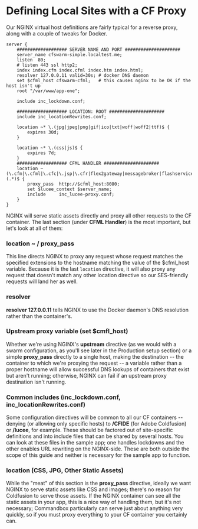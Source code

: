 # Defining Local Sites with a CF Proxy

Our NGINX virtual host definitions are fairly typical for a reverse proxy, along with a couple of tweaks for Docker.

```
server {
    ################### SERVER NAME AND PORT #####################
    server_name cfswarm-simple.localtest.me;
	listen  80;
    # listen 443 ssl http2;        
    index index.cfm index.cfml index.htm index.html;
    resolver 127.0.0.11 valid=30s; # docker DNS daemon
    set $cfml_host cfswarm-cfml;   # this causes nginx to be OK if the host isn't up
    root "/var/www/app-one";
    
    include inc_lockdown.conf;

    ################### LOCATION: ROOT #####################
    include inc_locationRewrites.conf;
    
    location ~* \.(jpg|jpeg|png|gif|ico|txt|woff|woff2|ttf)$ {
        expires 30d;
    }
    
    location ~* \.(css|js)$ {
        expires 7d;
    }
    ################### CFML HANDLER #####################
    location ~ (\.cfm|\.cfml|\.cfc|\.jsp|\.cfr|flex2gateway|messagebroker|flashservices|openamf)(.*)$ {
        proxy_pass  http://$cfml_host:8080;
        set $lucee_context $server_name;
        include     inc_lucee-proxy.conf;
    }
}
```

NGINX will serve static assets directly and proxy all other requests to the CF container. The last section (under **CFML Handler**) is the most important, but let's look at all of them:

### location ~ / proxy_pass

This line directs NGINX to proxy any request whose request matches the specified extensions to the hostname matching the value of the $cfml_host variable. Because it is the last `location` directive, it will also proxy any request that doesn't match any other location directive so our SES-friendly requests will land her as well.

### resolver

**resolver 127.0.0.11** tells NGINX to use the Docker daemon's DNS resolution rather than the container's. 

### Upstream proxy variable (set $cmfl_host)

Whether we're using NGINX's **upstream** directive (as we would with a swarm configuration, as you'll see later in the Production setup section) or a simple **proxy_pass** directly to a single host, making the destination -- the container to which we're proxying the request -- a variable rather than a proper hostname will allow successful DNS lookups of containers that exist but aren't running; otherwise, NGINX can fail if an upstream proxy destination isn't running.

### Common includes (inc_lockdown.conf, inc_locationRewrites.conf)

Some configuration directives will be common to all our CF containers -- denying (or allowing only specific hosts) to **/CFIDE** (for Adobe Coldfusion) or **/lucee**, for example. These should be factored out of site-specific definitions and into include files that can be shared by several hosts. You can look at these files in the sample app; one handles lockdowns and the other enables URL rewriting on the NGINX-side. These are both outside the scope of this guide and neither is necessary for the sample app to function.

### location (CSS, JPG, Other Static Assets)

While the "meat" of this section is the **proxy_pass** directive, ideally we want NGINX to serve static assets like CSS and images; there's no reason for Coldfusion to serve those assets. If the NGINX container can see all the static assets in your app, this is a nice way of handling them, but it's not necessary; Commandbox particularly can serve just about anything very quickly, so if you must proxy everything to your CF container you certainly can. 